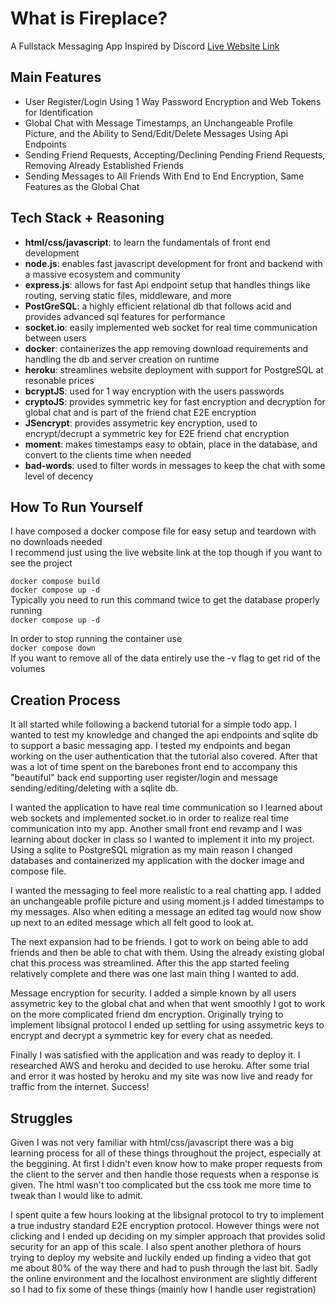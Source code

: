 # What is Fireplace?  
A Fullstack Messaging App Inspired by Discord
[Live Website Link](https://fireplacefriends-73a3bef8a303.herokuapp.com/)

## Main Features
- User Register/Login Using 1 Way Password Encryption and Web Tokens for Identification
- Global Chat with Message Timestamps, an Unchangeable Profile Picture, and the Ability to Send/Edit/Delete Messages Using Api Endpoints
- Sending Friend Requests, Accepting/Declining Pending Friend Requests, Removing Already Established Friends
- Sending Messages to All Friends With End to End Encryption, Same Features as the Global Chat

## Tech Stack + Reasoning
- **html/css/javascript**: to learn the fundamentals of front end development
- **node.js**: enables fast javascript development for front and backend with a massive ecosystem and community
- **express.js**: allows for fast Api endpoint setup that handles things like routing, serving static files, middleware, and more
- **PostGreSQL**: a highly efficient relational db that follows acid and provides advanced sql features for performance
- **socket.io**: easily implemented web socket for real time communication between users
- **docker**: containerizes the app removing download requirements and handling the db and server creation on runtime
- **heroku**: streamlines website deployment with support for PostgreSQL at resonable prices
- **bcryptJS**: used for 1 way encryption with the users passwords
- **cryptoJS**: provides symmetric key for fast encryption and decryption for global chat and is part of the friend chat E2E encryption
- **JSencrypt**: provides assymetric key encryption, used to encrypt/decrupt a symmetric key for E2E friend chat encryption
- **moment**: makes timestamps easy to obtain, place in the database, and convert to the clients time when needed
- **bad-words**: used to filter words in messages to keep the chat with some level of decency

## How To Run Yourself
I have composed a docker compose file for easy setup and teardown with no downloads needed  
I recommend just using the live website link at the top though if you want to see the project  

`docker compose build`  
`docker compose up -d`  
Typically you need to run this command twice to get the database properly running  
`docker compose up -d`  

In order to stop running the container use  
`docker compose down`  
If you want to remove all of the data entirely use the -v flag to get rid of the volumes  

## Creation Process
It all started while following a backend tutorial for a simple todo app. I wanted to test my knowledge and changed the api endpoints and sqlite db to support a basic messaging app. I tested my endpoints and began working on the user authentication that the tutorial also covered. After that was a lot of time spent on the barebones front end to accompany this "beautiful" back end supporting user register/login and message sending/editing/deleting with a sqlite db.  

I wanted the application to have real time communication so I learned about web sockets and implemented socket.io in order to realize real time communication into my app. Another small front end revamp and I was learning about docker in class so I wanted to implement it into my project. Using a sqlite to PostgreSQL migration as my main reason I changed databases and containerized my application with the docker image and compose file.  

I wanted the messaging to feel more realistic to a real chatting app. I added an unchangeable profile picture and using moment.js I added timestamps to my messages. Also when editing a message an edited tag would now show up next to an edited message which all felt good to look at.  

The next expansion had to be friends. I got to work on being able to add friends and then be able to chat with them. Using the already existing global chat this process was streamlined. After this the app started feeling relatively complete and there was one last main thing I wanted to add.  

Message encryption for security. I added a simple known by all users assymetric key to the global chat and when that went smoothly I got to work on the more complicated friend dm encryption. Originally trying to implement libsignal protocol I ended up settling for using assymetric keys to encrypt and decrypt a symmetric key for every chat as needed.  

Finally I was satisfied with the application and was ready to deploy it. I researched AWS and heroku and decided to use heroku. After some trial and error it was hosted by heroku and my site was now live and ready for traffic from the internet. Success!

## Struggles
Given I was not very familiar with html/css/javascript there was a big learning process for all of these things throughout the project, especially at the beggining. At first I didn't even know how to make proper requests from the client to the server and then handle those requests when a response is given. The html wasn't too complicated but the css took me more time to tweak than I would like to admit.  

I spent quite a few hours looking at the libsignal protocol to try to implement a true industry standard E2E encryption protocol. However things were not clicking and I ended up deciding on my simpler approach that provides solid security for an app of this scale. I also spent another plethora of hours trying to deploy my website and luckily ended up finding a video that got me about 80% of the way there and had to push through the last bit. Sadly the online environment and the localhost environment are slightly different so I had to fix some of these things (mainly how I handle user registration)